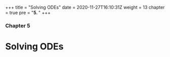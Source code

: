+++
title = "Solving ODEs"
date = 2020-11-27T16:10:31Z
weight = 13
chapter = true
pre = "<b>5. </b>"
+++

### Chapter 5

# Solving ODEs
